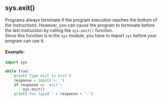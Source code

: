 ## sys.exit()
Programs always terminate if the program execution reaches the bottom of the instructions. However, you can cause the program to terminate before the last instruction by calling the `sys.exit()` function.  
Since this function is in the `sys` module, you have to import `sys` before your program can use it.

#### Example:
```python
import sys

while True:
    print('Type exit to exit')
    response = input('>: ')
    if response == 'exit':
        sys.exit()
    print('You typed ' + response + '.')
```
